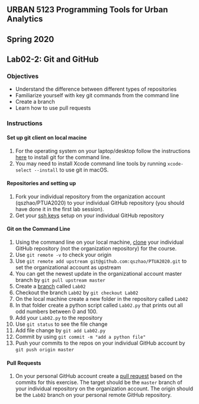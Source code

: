 ## URBAN 5123 Programming Tools for Urban Analytics
## Spring 2020
## Lab02-2: Git and GitHub

### Objectives

 - Understand the difference between different types of repositories
 - Familiarize yourself with key git commands from the command line
 - Create a branch
 - Learn how to use pull requests

### Instructions

#### Set up git client on local macine

 1. For the operating system on your laptop/desktop follow the instructions
    [here][git_cli] to install git for the command line.
 2. You may need to install Xcode command line tools by running `xcode-select --install` to use git in macOS.

#### Repositories and setting up

 1. Fork your individual repository from the organization account (qszhao/PTUA2020) to your
    individual GitHub repository (you should have done it in the first lab session).
 2. Get your [ssh keys][ssh] setup on your individual GitHub repository

#### Git on the Command Line

 1. Using the command line on your local machine, [clone][clone] your individual GitHub
    repository (not the organization repository) for the course.
 2. Use `git remote -v` to check your origin 
 3. Use `git remote add upstream git@github.com:qszhao/PTUA2020.git` to set the organizational account as upstream
 4. You can get the newest update in the organizational account master branch by `git pull upstream master`
 5. Create a [branch][branch] called `Lab02`
 6. Checkout the branch `Lab02` by `git checkout Lab02`
 7. On the local machine create a new folder in the repository called `Lab02`
 8. In that folder create a python script called `Lab02.py` that prints out all
    odd numbers between 0 and 100.
 9. Add your `Lab02.py` to the repository 
 10. Use `git status` to see the file change
 11. Add file change by `git add Lab02.py`
 12. Commit by using `git commit -m "add a python file"`
 13. Push your commits to the repos on your individual GitHub account by `git push origin master`

#### Pull Requests
 1. On your personal GitHub account create a [pull request][pr] based on the commits
    for this exercise. The target should be the `master`  branch of your individual repository on the
    organization account. The origin should be the `Lab02` branch on your personal remote GitHub repository.

[branch]: https://GitHub.com/Kunena/Kunena-Forum/wiki/Create-a-new-branch-with-git-and-manage-branches
[pr]: https://help.GitHub.com/articles/using-pull-requests
[ssh]: https://help.GitHub.com/articles/generating-ssh-keys
[git_cli]: http://git-scm.com/book/en/Getting-Started-Installing-Git
[clone]: https://git-scm.com/book/en/v2/Git-Basics-Getting-a-Git-Repository


